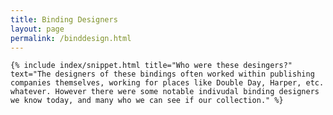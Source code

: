 ```yaml
---
title: Binding Designers
layout: page
permalink: /binddesign.html
---
```

<div class="row">
  <div class="col-md-12">
    
    {% include index/snippet.html title="Who were these desingers?" text="The designers of these bindings often worked within publishing companies themselves, working for places like Double Day, Harper, etc. whatever. However there were some notable indivudal binding designers we know today, and many who we can see if our collection." %}
    
  </div>
    </div>
